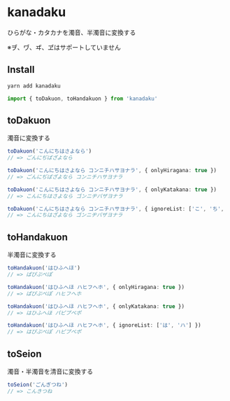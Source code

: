# kanadaku

ひらがな・カタカナを濁音、半濁音に変換する

※ヺ、ヷ、ヸ、ヹはサポートしていません

## Install

```bash
yarn add kanadaku
```

```ts
import { toDakuon, toHandakuon } from 'kanadaku'
```

## toDakuon

濁音に変換する

```ts
toDakuon('こんにちはさよなら')
// => ごんにぢばざよなら

toDakuon('こんにちはさよなら コンニチハサヨナラ', { onlyHiragana: true })
// => ごんにぢばざよなら コンニチハサヨナラ

toDakuon('こんにちはさよなら コンニチハサヨナラ', { onlyKatakana: true })
// => こんにちはさよなら ゴンニヂバザヨナラ

toDakuon('こんにちはさよなら コンニチハサヨナラ', { ignoreList: ['こ', 'ち', 'は'] })
// => こんにちはざよなら ゴンニヂバザヨナラ
```

## toHandakuon

半濁音に変換する

```ts
toHandakuon('はひふへほ')
// => ぱぴぷぺぽ

toHandakuon('はひふへほ ハヒフヘホ', { onlyHiragana: true })
// => ぱぴぷぺぽ ハヒフヘホ

toHandakuon('はひふへほ ハヒフヘホ', { onlyKatakana: true })
// => はひふへほ パピプペポ

toHandakuon('はひふへほ ハヒフヘホ', { ignoreList: ['は', 'ハ'] })
// => はぴぷぺぽ ハピプペポ
```

## toSeion

濁音・半濁音を清音に変換する

```ts
toSeion('ごんぎつね')
// => こんきつね
```
